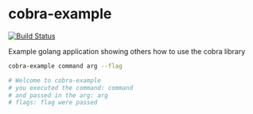 # cobra-example

[![Build Status](https://travis-ci.org/tracyde/cobra-example.svg?branch=master)](https://travis-ci.org/tracyde/cobra-example)

Example golang application showing others how to use the cobra library

```bash
cobra-example command arg --flag

# Welcome to cobra-example
# you executed the command: command
# and passed in the arg: arg
# flags: flag were passed
```